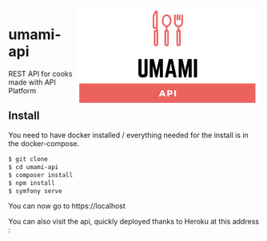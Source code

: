 
<img src="/umami-api.png" height="200px" align="right"/>

# umami-api
REST API for cooks made with API Platform 

## Install

You need to have docker installed / everything needed for the install is in the docker-compose.

    $ git clone
    $ cd umami-api
    $ composer install
    $ npm install
    $ symfony serve

You can now go to https://localhost


You can also visit the api, quickly deployed thanks to Heroku at this address : 
